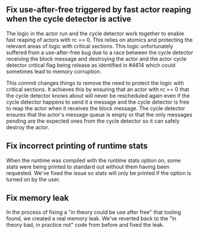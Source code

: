 ## Fix use-after-free triggered by fast actor reaping when the cycle detector is active

The logic in the actor run and the cycle detector work together to enable fast reaping of actors with rc == 0. This relies on atomics and protecting the relevant areas of logic with critical sections. This logic unfortunately suffered from a use-after-free bug due to a race between the cycle detector receiving the block message and destroying the actor and the actor cycle detector critical flag being release as identified in #4614 which could sometimes lead to memory corruption.

This commit changes things to remove the need to protect the logic with critical sections. It achieves this by ensuring that an actor with rc == 0 that the cycle detector knows about will never be rescheduled again even if the cycle detector happens to send it a message and the cycle detector is free to reap the actor when it receives the block message. The cycle detector ensures that the actor's message queue is empty or that the only messages pending are the expected ones from the cycle detector so it can safely destroy the actor.

## Fix incorrect printing of runtime stats

When the runtime was compiled with the runtime stats option on, some stats were being printed to standard out without them having been requested. We've fixed the issue so stats will only be printed if the option is turned on by the user.

## Fix memory leak

In the process of fixing a "in theory could be use after free" that tooling found, we created a real memory leak. We've reverted back to the "in theory bad, in practice not" code from before and fixed the leak.

